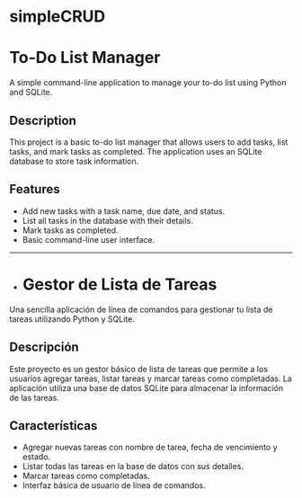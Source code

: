 # simpleCRUD
# To-Do List Manager

A simple command-line application to manage your to-do list using Python and SQLite.

## Description

This project is a basic to-do list manager that allows users to add tasks, list tasks, and mark tasks as completed. The application uses an SQLite database to store task information.

## Features

- Add new tasks with a task name, due date, and status.
- List all tasks in the database with their details.
- Mark tasks as completed.
- Basic command-line user interface.

- --------------------------------------------------------------------------------------------------------

- # Gestor de Lista de Tareas

Una sencilla aplicación de línea de comandos para gestionar tu lista de tareas utilizando Python y SQLite.

## Descripción

Este proyecto es un gestor básico de lista de tareas que permite a los usuarios agregar tareas, listar tareas y marcar tareas como completadas. La aplicación utiliza una base de datos SQLite para almacenar la información de las tareas.

## Características

- Agregar nuevas tareas con nombre de tarea, fecha de vencimiento y estado.
- Listar todas las tareas en la base de datos con sus detalles.
- Marcar tareas como completadas.
- Interfaz básica de usuario de línea de comandos.
